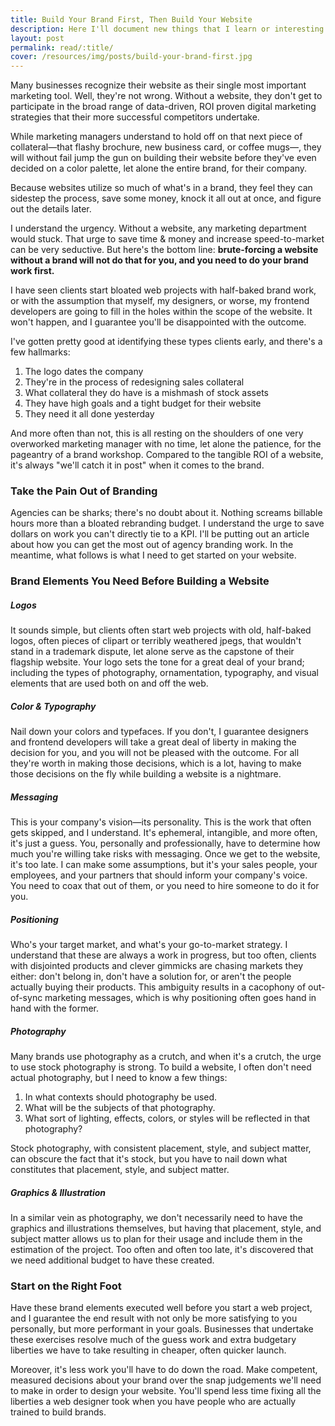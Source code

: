 ```yaml
---
title: Build Your Brand First, Then Build Your Website
description: Here I'll document new things that I learn or interesting things I find concerning web &amp; digital design, development, best practices, etc.
layout: post
permalink: read/:title/
cover: /resources/img/posts/build-your-brand-first.jpg
---
```


Many businesses recognize their website as their single most important marketing tool. Well, they're not wrong. Without a
website, they don't get to participate in the broad range of data-driven, ROI proven digital marketing strategies that
their more successful competitors undertake.

<!--more-->

While marketing managers understand to hold off on that next piece of collateral&mdash;that flashy brochure, new business card, or
coffee mugs&mdash;, they will without fail jump the gun on building their website before they've even decided on a color
palette, let alone the entire brand, for their company.

Because websites utilize so much of what's in a brand, they feel they can sidestep the process, save some
money, knock it all out at once, and figure out the details later.

I understand the urgency. Without a website, any marketing department would stuck. That urge to save time & money and increase
speed-to-market can be very seductive. But here's the bottom line: **brute-forcing a website without a brand will not do that
for you, and you need to do your brand work first.**

I have seen clients start bloated web projects with half-baked brand work, or with the assumption that myself, my designers,
or worse, my frontend developers are going to fill in the holes within the scope of the website. It won't happen, and I
guarantee you'll be disappointed with the outcome.

I've gotten pretty good at identifying these types clients early, and there's a few hallmarks:

1. The logo dates the company
2. They're in the process of redesigning sales collateral
3. What collateral they do have is a mishmash of stock assets
4. They have high goals and a tight budget for their website
5. They need it all done yesterday

And more often than not, this is all resting on the shoulders of one very overworked marketing manager with no time, let alone
the patience, for the pageantry of a brand workshop. Compared to the tangible ROI of a website, it's always "we'll catch it in post"
when it comes to the brand.

### Take the Pain Out of Branding

Agencies can be sharks; there's no doubt about it. Nothing screams billable hours more than a bloated rebranding budget. I
understand the urge to save dollars on work you can't directly tie to a KPI. I'll be putting out an article about how you can
get the most out of agency branding work. In the meantime, what follows is what I need to get started on your website.

### Brand Elements You Need Before Building a Website

##### Logos

It sounds simple, but clients often start web projects with old, half-baked logos, often pieces of clipart or terribly
weathered jpegs, that wouldn't stand in a trademark dispute, let alone serve as the capstone of their flagship website. Your logo sets the tone for a great deal of your brand; including the types of photography, ornamentation, typography, and visual elements that
are used both on and off the web.


##### Color & Typography

Nail down your colors and typefaces. If you don't, I guarantee designers and frontend developers will take a great deal of liberty
in making the decision for you, and you will not be pleased with the outcome. For all they're worth in making those
decisions, which is a lot, having to make those decisions on the fly while building a website is a nightmare.

##### Messaging

This is your company's vision&mdash;its personality. This is the work that often gets skipped, and I understand. It's
ephemeral, intangible, and more often, it's just a guess. You, personally and professionally, have to determine how
much you're willing take risks with messaging. Once we get to the website, it's too late. I can make some
assumptions, but it's your sales people, your employees, and your partners that should inform your company's voice. You
need to coax that out of them, or you need to hire someone to do it for you.

##### Positioning

Who's your target market, and what's your go-to-market strategy. I understand that these are always a work in progress,
but too often, clients with disjointed products and clever gimmicks are chasing markets they either: don't belong in,
don't have a solution for, or aren't the people actually buying their products. This ambiguity results in a cacophony of
out-of-sync marketing messages, which is why positioning often goes hand in hand with the former.

##### Photography

Many brands use photography as a crutch, and when it's a crutch, the urge to use stock photography is strong. To build a
website, I often don't need actual photography, but I need to know a few things:

1. In what contexts should photography be used.
2. What will be the subjects of that photography.
3. What sort of lighting, effects, colors, or styles will be reflected in that photography?

Stock photography, with consistent placement, style, and subject matter, can obscure the fact that it's
stock, but you have to nail down what constitutes that placement, style, and subject matter.

##### Graphics & Illustration

In a similar vein as photography, we don't necessarily need to have the graphics and illustrations themselves, but having that
placement, style, and subject matter allows us to plan for their usage and include them in the estimation of the project. Too
often and often too late, it's discovered that we need additional budget to have these created.

### Start on the Right Foot

Have these brand elements executed well before you start a web project, and I guarantee the end result with not only be
more satisfying to you personally, but more performant in your goals. Businesses that undertake these exercises resolve
much of the guess work and extra budgetary liberties we have to take resulting in cheaper, often quicker launch.

Moreover, it's less work you'll have to do down the road. Make competent, measured decisions about your brand over the
snap judgements we'll need to make in order to design your website. You'll spend less time fixing all the liberties a
web designer took when you have people who are actually trained to build brands.
